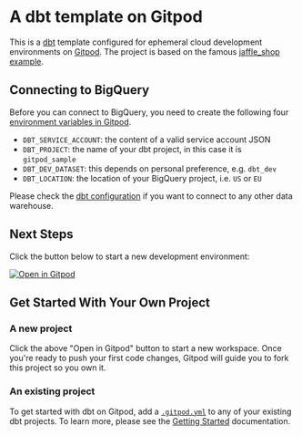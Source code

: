 # A dbt template on Gitpod

This is a [dbt](https://www.getdbt.com/) template configured for ephemeral cloud development environments on [Gitpod](https://www.gitpod.io/). The project is based on the famous [jaffle_shop example](https://github.com/dbt-labs/jaffle_shop/).

## Connecting to BigQuery

Before you can connect to BigQuery, you need to create the following four [environment variables in Gitpod](https://gitpod.io/user/variables).

- `DBT_SERVICE_ACCOUNT`: the content of a valid service account JSON
- `DBT_PROJECT`: the name of your dbt project, in this case it is `gitpod_sample`
- `DBT_DEV_DATASET`: this depends on personal preference, e.g. `dbt_dev`
- `DBT_LOCATION`: the location of your BigQuery project, i.e. `US` or `EU`

Please check the [dbt configuration](https://docs.getdbt.com/reference/profiles.yml) if you want to connect to any other data warehouse.

## Next Steps

Click the button below to start a new development environment:

[![Open in Gitpod](https://gitpod.io/button/open-in-gitpod.svg)](https://gitpod.io/#https://github.com/gitpod-samples/template-dbt-bigquery)

## Get Started With Your Own Project

### A new project

Click the above "Open in Gitpod" button to start a new workspace. Once you're ready to push your first code changes, Gitpod will guide you to fork this project so you own it.

### An existing project

To get started with dbt on Gitpod, add a [`.gitpod.yml`](./.gitpod.yml) to any of your existing dbt projects. To learn more, please see the [Getting Started](https://www.gitpod.io/docs/getting-started) documentation.
